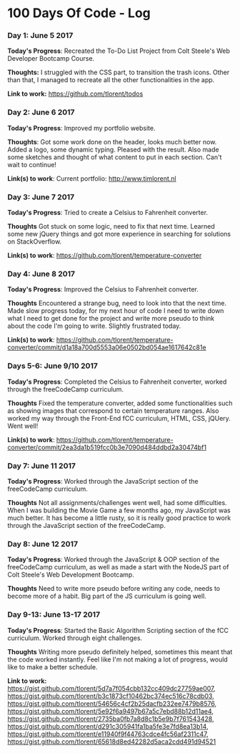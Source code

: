 # 100 Days Of Code - Log

### Day 1: June 5 2017 

**Today's Progress**: Recreated the To-Do List Project from Colt Steele's Web Developer Bootcamp Course.

**Thoughts:** I struggled with the CSS part, to transition the trash icons. Other than that, I managed to recreate all the other functionalities in the app.

**Link to work:** https://github.com/tlorent/todos

### Day 2: June 6 2017

**Today's Progress**: Improved my portfolio website.

**Thoughts**: Got some work done on the header, looks much better now. Added a logo, some dynamic typing. Pleased with the result. Also made some sketches and thought of what content to put in each section. Can't wait to continue!

**Link(s) to work**: Current portfolio: http://www.timlorent.nl

### Day 3: June 7 2017

**Today's Progress**: Tried to create a Celsius to Fahrenheit converter.

**Thoughts** Got stuck on some logic, need to fix that next time. Learned some new jQuery things and got more experience in searching for solutions on StackOverflow.

**Link(s) to work**: https://github.com/tlorent/temperature-converter

### Day 4: June 8 2017

**Today's Progress**: Improved the Celsius to Fahrenheit converter.

**Thoughts** Encountered a strange bug, need to look into that the next time. Made slow progress today, for my next hour of code I need to write down what I need to get done for the project and write more pseudo to think about the code I'm going to write. Slightly frustrated today.

**Link(s) to work**: https://github.com/tlorent/temperature-converter/commit/d1a18a700d5553a06e0502bd054ae1617642c81e

### Days 5-6: June 9/10 2017

**Today's Progress**: Completed the Celsius to Fahrenheit converter, worked through the freeCodeCamp curriculum.

**Thoughts** Fixed the temperature converter, added some functionalities such as showing images that correspond to certain temperature ranges. Also worked my way through the Front-End fCC curriculum, HTML, CSS, jQUery. Went well!

**Link(s) to work**: https://github.com/tlorent/temperature-converter/commit/2ea3da1b519fcc0b3e7090d484ddbd2a30474bf1

### Day 7: June 11 2017

**Today's Progress**: Worked through the JavaScript section of the freeCodeCamp curriculum.

**Thoughts** Not all assignments/challenges went well, had some difficulties. When I was building the Movie Game a few months ago, my JavaScript was much better. It has become a little rusty, so it is really good practice to work through the JavaScript section of the freeCodeCamp.

### Day 8: June 12 2017

**Today's Progress**: Worked through the JavaScript & OOP section of the freeCodeCamp curriculum, as well as made a start with the NodeJS part of Colt Steele's Web Development Bootcamp.

**Thoughts** Need to write more pseudo before writing any code, needs to become more of a habit. Big part of the JS curriculum is going well.

### Day 9-13: June 13-17 2017

**Today's Progress**: Started the Basic Algorithm Scripting section of the fCC curriculum. Worked through eight challenges.

**Thoughts** Writing more pseudo definitely helped, sometimes this meant that the code worked instantly. Feel like I'm not making a lot of progress, would like to make a better schedule.

**Link to work:** https://gist.github.com/tlorent/5d7a7f054cbb132cc409dc27759ae007, https://gist.github.com/tlorent/b3c1873cf10462bc374ec516c78cdb03, https://gist.github.com/tlorent/54656c4cf2b25dacfb232ee7479b8576, https://gist.github.com/tlorent/5e92f6a9497b67a5c7ebd88b12d11ae4, https://gist.github.com/tlorent/2735ba0fb7a8d8c1b5e9b7f761543428, https://gist.github.com/tlorent/d291c305941fa1ba5fe3e7fd8ea13b14, https://gist.github.com/tlorent/e11940f9f44763cdce4fc56af2311c47, https://gist.github.com/tlorent/65618d8ed42282d5aca2cdd491d94521
